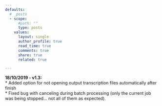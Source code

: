 ```yaml
---
defaults:
  # _posts
  - scope:
      #path: ""
      type: posts
    values:
      layout: single
      author_profile: true
      read_time: true
      comments: true
      share: true
      related: true

---
```


<b>18/10/2019 - v1.3:</b>
<br>* Added option for not opening output transcription files automatically after finish
<br>* Fixed bug with canceling during batch processing (only the current job was being stopped... not all of them as expected).
<br><br>

